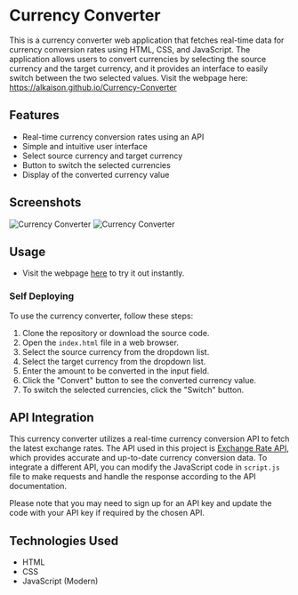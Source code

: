 # Currency Converter

This is a currency converter web application that fetches real-time data for currency conversion rates using HTML, CSS, and JavaScript. The application allows users to convert currencies by selecting the source currency and the target currency, and it provides an interface to easily switch between the two selected values. Visit the webpage here: https://alkaison.github.io/Currency-Converter

## Features

- Real-time currency conversion rates using an API
- Simple and intuitive user interface
- Select source currency and target currency
- Button to switch the selected currencies
- Display of the converted currency value

## Screenshots

![Currency Converter](https://i.postimg.cc/mrFTzR1D/Currency-Converter1.png)
![Currency Converter](https://i.postimg.cc/qvFkvgRS/Currency-Converter2.png)

## Usage

- Visit the webpage [here](https://alkaison.github.io/Currency-Converter "Currency Converter") to try it out instantly.

### Self Deploying 

To use the currency converter, follow these steps:

1. Clone the repository or download the source code.
2. Open the `index.html` file in a web browser.
3. Select the source currency from the dropdown list.
4. Select the target currency from the dropdown list.
5. Enter the amount to be converted in the input field.
6. Click the "Convert" button to see the converted currency value.
7. To switch the selected currencies, click the "Switch" button.

## API Integration

This currency converter utilizes a real-time currency conversion API to fetch the latest exchange rates. The API used in this project is [Exchange Rate API](https://app.exchangerate-api.com/ "Exchange Rate API"), which provides accurate and up-to-date currency conversion data. To integrate a different API, you can modify the JavaScript code in `script.js` file to make requests and handle the response according to the API documentation.

Please note that you may need to sign up for an API key and update the code with your API key if required by the chosen API.

## Technologies Used

- HTML
- CSS
- JavaScript (Modern)
